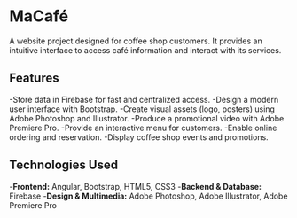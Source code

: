 # MaCafé
A website project designed for coffee shop customers. It provides an intuitive interface to access café information and interact with its services.

## Features
-Store data in Firebase for fast and centralized access.
-Design a modern user interface with Bootstrap.
-Create visual assets (logo, posters) using Adobe Photoshop and Illustrator.
-Produce a promotional video with Adobe Premiere Pro.
-Provide an interactive menu for customers.
-Enable online ordering and reservation.
-Display coffee shop events and promotions.

## Technologies Used

-**Frontend:** Angular, Bootstrap, HTML5, CSS3
-**Backend & Database:** Firebase
-**Design & Multimedia:** Adobe Photoshop, Adobe Illustrator, Adobe Premiere Pro
